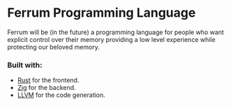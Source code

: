 # Ferrum Programming Language

Ferrum will be (in the future) a programming language for people who want explicit control over their memory providing a low level experience while protecting our beloved memory.

### Built with:
- [Rust](https://www.rust-lang.org/) for the frontend.
- [Zig](https://ziglang.org/) for the backend.
- [LLVM](https://llvm.org/) for the code generation.